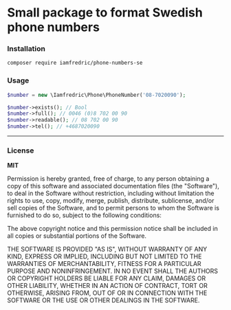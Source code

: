 # Small package to format Swedish phone numbers

### Installation
```bash
composer require iamfredric/phone-numbers-se
```

### Usage
```php
$number = new \Iamfredric\Phone\PhoneNumber('08-7020090');

$number->exists(); // Bool
$number->full(); // 0046 (0)8 702 00 90
$number->readable(); // 08 702 00 90
$number->tel(); // +4687020090

```

----

### License
**MIT**

Permission is hereby granted, free of charge, to any person obtaining a copy of this software and associated documentation files (the "Software"), to deal in the Software without restriction, including without limitation the rights to use, copy, modify, merge, publish, distribute, sublicense, and/or sell copies of the Software, and to permit persons to whom the Software is furnished to do so, subject to the following conditions:

The above copyright notice and this permission notice shall be included in all copies or substantial portions of the Software.

THE SOFTWARE IS PROVIDED "AS IS", WITHOUT WARRANTY OF ANY KIND, EXPRESS OR IMPLIED, INCLUDING BUT NOT LIMITED TO THE WARRANTIES OF MERCHANTABILITY, FITNESS FOR A PARTICULAR PURPOSE AND NONINFRINGEMENT. IN NO EVENT SHALL THE AUTHORS OR COPYRIGHT HOLDERS BE LIABLE FOR ANY CLAIM, DAMAGES OR OTHER LIABILITY, WHETHER IN AN ACTION OF CONTRACT, TORT OR OTHERWISE, ARISING FROM, OUT OF OR IN CONNECTION WITH THE SOFTWARE OR THE USE OR OTHER DEALINGS IN THE SOFTWARE.
